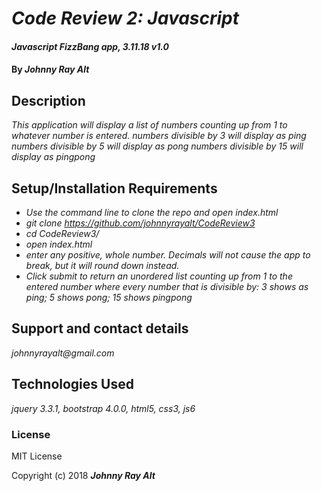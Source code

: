 # _Code Review 2: Javascript_

#### _Javascript FizzBang app, 3.11.18 v1.0_

#### By _**Johnny Ray Alt**_

## Description

_This application will display a list of numbers counting up from 1 to whatever number is entered._
_numbers divisible by 3 will display as ping_
_numbers divisible by 5 will display as pong_
_numbers divisible by 15 will display as pingpong_

## Setup/Installation Requirements

* _Use the command line to clone the repo and open index.html_
* _git clone https://github.com/johnnyrayalt/CodeReview3_
* _cd CodeReview3/_
* _open index.html_
* _enter any positive, whole number. Decimals will not cause the app to break, but it will round down instead._
* _Click submit to return an unordered list counting up from 1 to the entered number where every number that is divisible by: 3 shows as ping; 5 shows pong; 15 shows pingpong_


## Support and contact details

_johnnyrayalt@gmail.com_

## Technologies Used

_jquery 3.3.1, bootstrap 4.0.0, html5, css3, js6_

### License

MIT License

Copyright (c) 2018 **_Johnny Ray Alt_**
